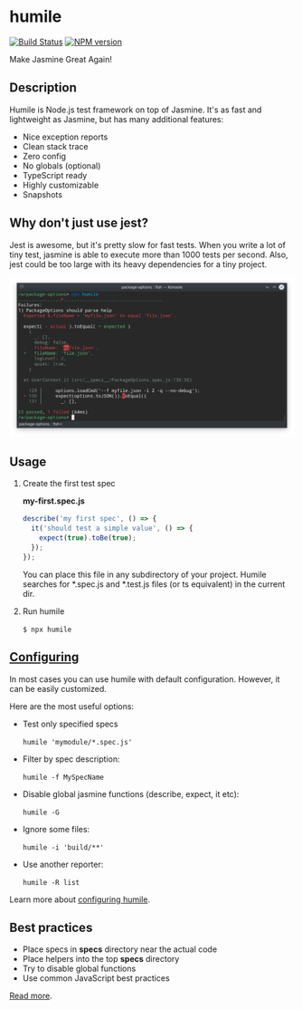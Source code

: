 # humile
[![Build Status](https://travis-ci.org/megahertz/humile.svg?branch=master)](https://travis-ci.org/megahertz/humile)
[![NPM version](https://badge.fury.io/js/humile.svg)](https://badge.fury.io/js/humile)

Make Jasmine Great Again!

## Description

Humile is Node.js test framework on top of Jasmine. It's as fast and lightweight
as Jasmine, but has many additional features:

 - Nice exception reports
 - Clean stack trace
 - Zero config
 - No globals (optional)
 - TypeScript ready
 - Highly customizable
 - Snapshots

## Why don't just use jest?

Jest is awesome, but it's pretty slow for fast tests. When you write a lot of
tiny test, jasmine is able to execute more than 1000 tests per second. Also,
jest could be too large with its heavy dependencies for a tiny project.

![Screenshot](docs/img/screenshot-general.png)

## Usage

1. Create the first test spec

    **my-first.spec.js**
    
    ```js
    describe('my first spec', () => {
      it('should test a simple value', () => {
        expect(true).toBe(true);
      });
    });
    ```
   
   You can place this file in any subdirectory of your project. Humile searches
   for *.spec.js and *.test.js files (or ts equivalent) in the current dir.

2. Run humile

    `$ npx humile`

## [Configuring](docs/config.md)

In most cases you can use humile with default configuration. However, it can be
easily customized.

Here are the most useful options:

 - Test only specified specs

   `humile 'mymodule/*.spec.js'`

 - Filter by spec description:

   `humile -f MySpecName`

 - Disable global jasmine functions (describe, expect, it etc):

   `humile -G`
    
 - Ignore some files:

   `humile -i 'build/**'`
    
 - Use another reporter:

   `humile -R list`

Learn more about [configuring humile](docs/config.md).

## Best practices

 - Place specs in __specs__ directory near the actual code
 - Place helpers into the top __specs__ directory
 - Try to disable global functions
 - Use common JavaScript best practices
 
[Read more](docs/best-practices.md).

